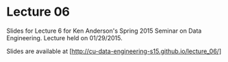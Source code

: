 # Lecture 06

Slides for Lecture 6 for Ken Anderson's Spring 2015 Seminar on Data
Engineering. Lecture held on 01/29/2015.

Slides are available at [http://cu-data-engineering-s15.github.io/lecture_06/]

